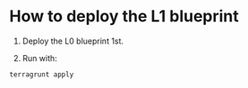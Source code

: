 # How to deploy the L1 blueprint

1. Deploy the L0 blueprint 1st.

2. Run with:

```bash
terragrunt apply
```